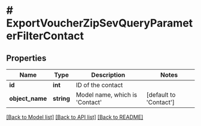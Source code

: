 # # ExportVoucherZipSevQueryParameterFilterContact

## Properties

Name | Type | Description | Notes
------------ | ------------- | ------------- | -------------
**id** | **int** | ID of the contact |
**object_name** | **string** | Model name, which is &#39;Contact&#39; | [default to 'Contact']

[[Back to Model list]](../../README.md#models) [[Back to API list]](../../README.md#endpoints) [[Back to README]](../../README.md)
